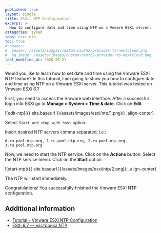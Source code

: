 ```yaml
---
published: true
layout: single
title: ESXi. NTP Configuration
excerpt: >-
  How to configure date and time using NTP on a Vmware ESXi server.
categories: sysad
tags: esxi ntp
toc: true
# header:
#  teaser: /assets/images/custom-oauth2-provider-to-nextcloud.png
#  og_image: /assets/images/custom-oauth2-provider-to-nextcloud.png
last_modified_at: 2020-05-21
---
```


Would you like to learn how to set date and time using the Vmware ESXi NTP feature?
In this tutorial, I am going to show you how to configure date and time using NTP on a Vmware ESXi server.
This tutorial was tested on Vmware ESXi 6.7

First, you need to access the Vmware web interface.
After a successful login into ESXi go to **Manage > System > Time & date**. Click on **Edit**.

![edit-ntp]({{ site.baseurl }}/assets/images/esxi/ntp/1.png){: .align-center}

Select `Start and stop with host` option.

Insert desired NTP servers comma separated, i.e.:
```
0.ru.pool.ntp.org, 1.ru.pool.ntp.org, 2.ru.pool.ntp.org, 3.ru.pool.ntp.org
```

Now, we need to start the NTP service. Click on the **Actions** button. Select the NTP service menu.
Click on the **Start** option.

![start-ntp]({{ site.baseurl }}/assets/images/esxi/ntp/2.png){: .align-center}

The NTP will start immediately.

Congratulations! You successfully finished the Vmware ESXi NTP configuration.

## Additional information

* [Tutorial - Vmware ESXi NTP Configuration](https://techexpert.tips/vmware/vmware-esxi-ntp-configuration/)
* [ESXi 6.7 — настройка NTP](https://internet-lab.ru/esxi_6_7_ntp)
